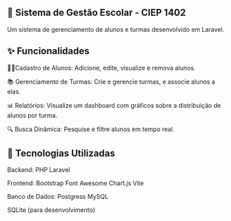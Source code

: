 ## 🏫 Sistema de Gestão Escolar - CIEP 1402
Um sistema de gerenciamento de alunos e turmas desenvolvido em Laravel.

## ✨ Funcionalidades

👨‍🎓Cadastro de Alunos: Adicione, edite, visualize e remova alunos.

📚 Gerenciamento de Turmas: Crie e gerencie turmas, e associe alunos a elas.

📊 Relatórios: Visualize um dashboard com gráficos sobre a distribuição de alunos por turma.

🔍 Busca Dinâmica: Pesquise e filtre alunos em tempo real.

## 🚀 Tecnologias Utilizadas

Backend:
PHP
Laravel

Frontend:
Bootstrap
Font Awesome
Chart.js
Vite

Banco de Dados:
Postgress
MySQL

SQLite (para desenvolvimento)

